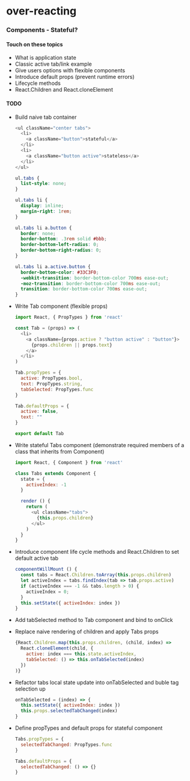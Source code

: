 # over-reacting

### Components - Stateful?

#### Touch on these topics

* What is application state
* Classic active tab/link example
* Give users options with flexible components
* Introduce default props (prevent runtime errors)
* Lifecycle methods
* React.Children and React.cloneElement

#### TODO

* Build naive tab container
	```javascript
	<ul className="center tabs">
	  <li>
	    <a className="button">stateful</a>
	  </li>
	  <li>
	    <a className="button active">stateless</a>
	  </li>
	</ul>
	```

	```css
	ul.tabs {
	  list-style: none;
	}

	ul.tabs li {
	  display: inline;
	  margin-right: 1rem;
	}

	ul.tabs li a.button {
	  border: none;
	  border-bottom: .3rem solid #bbb;
	  border-bottom-left-radius: 0;
	  border-bottom-right-radius: 0;
	}

	ul.tabs li a.active.button {
	  border-bottom-color: #33C3F0;
	  -webkit-transition: border-bottom-color 700ms ease-out;
	  -moz-transition: border-bottom-color 700ms ease-out;
	  transition: border-bottom-color 700ms ease-out;
	}
	```

* Write Tab component (flexible props)
	```javascript
	import React, { PropTypes } from 'react'

	const Tab = (props) => (
	  <li>
	    <a className={props.active ? "button active" : "button"}>
	      {props.children || props.text}
	    </a>
	  </li>
	)

	Tab.propTypes = {
	  active: PropTypes.bool,
	  text: PropTypes.string,
	  tabSelected: PropTypes.func
	}

	Tab.defaultProps = {
	  active: false,
	  text: ""
	}

	export default Tab
	```

* Write stateful Tabs component (demonstrate required members of a class that inherits from Component)
	```javascript
	import React, { Component } from 'react'

	class Tabs extends Component {
	  state = {
	    activeIndex: -1
	  }

	  render () {
	    return (
	      <ul className="tabs">
	        {this.props.children}
	      </ul>
	    )
	  }
	}
	```

* Introduce component life cycle methods and React.Children to set default active tab
	```javascript
	componentWillMount () {
	  const tabs = React.Children.toArray(this.props.children)
	  let activeIndex = tabs.findIndex(tab => tab.props.active)
	  if (activeIndex === -1 && tabs.length > 0) {
	    activeIndex = 0;
	  }
	  this.setState({ activeIndex: index })
	}
	```

* Add tabSelected method to Tab component and bind to onClick

* Replace naive rendering of children and apply Tabs props
	```javascript
	{React.Children.map(this.props.children, (child, index) =>
	  React.cloneElement(child, {
	    active: index === this.state.activeIndex,
	    tabSelected: () => this.onTabSelected(index)
	  })
	)}
	```

* Refactor tabs local state update into onTabSelected and buble tag selection up
	```javascript
	onTabSelected = (index) => {
	  this.setState({ activeIndex: index })
	  this.props.selectedTabChanged(index)
	}
	```

* Define propTypes and default props for stateful component
	```javascript
	Tabs.propTypes = {
	  selectedTabChanged: PropTypes.func
	}

	Tabs.defaultProps = {
	  selectedTabChanged: () => {}
	}
	```